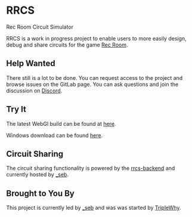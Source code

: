 RRCS
====
Rec Room Circuit Simulator

RRCS is a work in progress project to enable users to more easily design, debug and share circuits for the game [Rec Room](https://www.againstgrav.com/rec-room/).

Help Wanted
-----------
There still is a lot to be done. You can request access to the project and browse issues on the GitLab page. You can ask questions and join the discussion on [Discord](https://discord.gg/zWv3T5z).


Try It
------
The latest WebGl build can be found at [here](https://triplewhy.gitlab.io/RRCS/).

Windows download can be found [here](https://triplewhy.gitlab.io/RRCS/RRCS_win64.zip).

Circuit Sharing
------
The circuit sharing functionality is powered by the [rrcs-backend](https://gitlab.com/rrcs/rrcs-backend) and currently hosted by [_seb](https://gitlab.com/_seb).

Brought to You By
-----------------
This project is currently led by [_seb](https://gitlab.com/_seb)
and was was started by [TripleWhy](https://gitlab.com/triplewhy).
